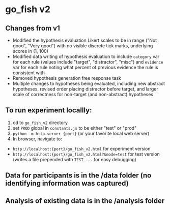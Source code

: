 # go_fish v2

## Changes from v1
- Modified the hypothesis evaluation Likert scales to be in range ("Not good", "Very good") with no visible discrete tick marks, underlying scores in (1, 100)
- Modified data writing of hypothesis evaluation to include `category` var for each rule (values include "target", "distractor", "misc") and `evidence` var for each rule noting what percent of previous evidence the rule is consistent with
- Removed hypothesis generation free response task
- Multiple changes to hypotheses being evaluated, including new abstract hypotheses, revised order placing distractor before target, and larger scale of correctness for non-target (and non-abstract) hypotheses

## To run experiment locallly:
1. cd to `go_fish_v2` directory
2. set `PROD` global in `constants.js` to be either "test" or "prod"
3. `python -m http.server {port}` (or your favorite local web server)
4. In browser, navigate to:
- `http://localhost:{port}/go_fish_v2.html` for experiment version
- `http://localhost:{port}/go_fish_v2.html?&mode=test` for test version (writes a file prepended with `TEST_...` for easy debugging)

## Data for participants is in the /data folder (no identifying information was captured)


## Analysis of existing data is in the /analysis folder


